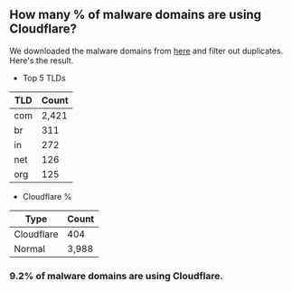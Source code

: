## How many % of malware domains are using Cloudflare?


We downloaded the malware domains from [here](https://urlhaus.abuse.ch) and filter out duplicates.
Here's the result.


[//]: # (start replacement)


- Top 5 TLDs

| TLD | Count |
| --- | --- |
| com | 2,421 |
| br | 311 |
| in | 272 |
| net | 126 |
| org | 125 |


- Cloudflare %

| Type | Count |
| --- | --- |
| Cloudflare | 404 |
| Normal | 3,988 |


### 9.2% of malware domains are using Cloudflare.